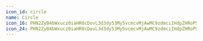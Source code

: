 ```yaml
---
icon_id: circle
name: Circle
icon_16: PHN2ZyB4bWxucz0iaHR0cDovL3d3dy53My5vcmcvMjAwMC9zdmciIHdpZHRoPSIxNiIgaGVpZ2h0PSIxNiIgdmlld0JveD0iMCAwIDE2IDE2Ij48cGF0aCBmaWxsLXJ1bGU9ImV2ZW5vZGQiIGQ9Ik04IDEuNWE2LjUgNi41IDAgMTAwIDEzIDYuNSA2LjUgMCAwMDAtMTN6TTAgOGE4IDggMCAxMTE2IDBBOCA4IDAgMDEwIDh6Ii8+PC9zdmc+
icon_24: PHN2ZyB4bWxucz0iaHR0cDovL3d3dy53My5vcmcvMjAwMC9zdmciIHdpZHRoPSIyNCIgaGVpZ2h0PSIyNCIgdmlld0JveD0iMCAwIDI0IDI0Ij48cGF0aCBmaWxsLXJ1bGU9ImV2ZW5vZGQiIGQ9Ik0xMiAyLjVhOS41IDkuNSAwIDEwMCAxOSA5LjUgOS41IDAgMDAwLTE5ek0xIDEyQzEgNS45MjUgNS45MjUgMSAxMiAxczExIDQuOTI1IDExIDExLTQuOTI1IDExLTExIDExUzEgMTguMDc1IDEgMTJ6Ii8+PC9zdmc+
---
```

